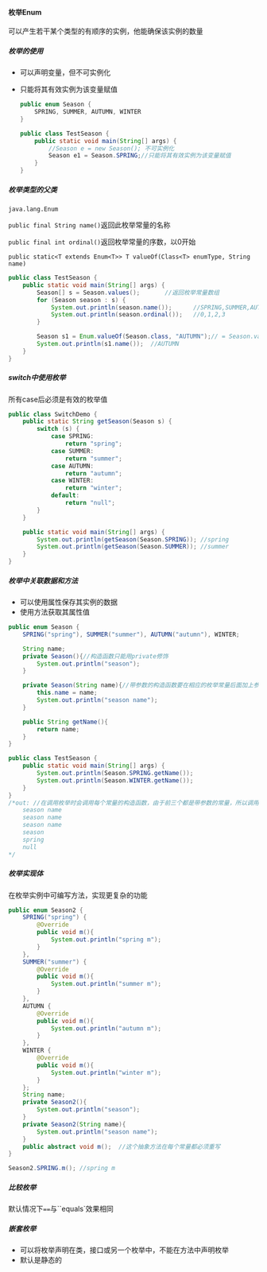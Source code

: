 #### 枚举Enum

可以产生若干某个类型的有顺序的实例，他能确保该实例的数量

##### 枚举的使用

- 可以声明变量，但不可实例化

- 只能将其有效实例为该变量赋值

  ```java
  public enum Season {
      SPRING, SUMMER, AUTUMN, WINTER
  }
  ```

  ```java
  public class TestSeason {
      public static void main(String[] args) {
          //Season e = new Season(); 不可实例化
          Season e1 = Season.SPRING;//只能将其有效实例为该变量赋值
      }
  }
  ```

##### 枚举类型的父类

`java.lang.Enum`

`public final String name()`返回此枚举常量的名称

`public final int ordinal()`返回枚举常量的序数，以0开始

`public static<T extends Enum<T>> T valueOf(Class<T> enumType, String name)`

```java
public class TestSeason {
    public static void main(String[] args) {
        Season[] s = Season.values();		//返回枚举常量数组
        for (Season season : s) {
            System.out.println(season.name());		//SPRING,SUMMER,AUTUMN,WINTER
            System.out.println(season.ordinal());	//0,1,2,3
        }

        Season s1 = Enum.valueOf(Season.class, "AUTUMN");// = Season.valueOf("AUTUMN")
        System.out.println(s1.name());	//AUTUMN
    }
}
```

##### switch中使用枚举

所有case后必须是有效的枚举值

```java
public class SwitchDemo {
    public static String getSeason(Season s) {
        switch (s) {
            case SPRING:
                return "spring";
            case SUMMER:
                return "summer";
            case AUTUMN:
                return "autumn";
            case WINTER:
                return "winter";
            default:
                return "null";
        }
    }

    public static void main(String[] args) {
        System.out.println(getSeason(Season.SPRING)); //spring
        System.out.println(getSeason(Season.SUMMER)); //summer
    }
}

```

##### 枚举中关联数据和方法

- 可以使用属性保存其实例的数据
- 使用方法获取其属性值

```java
public enum Season {
    SPRING("spring"), SUMMER("summer"), AUTUMN("autumn"), WINTER;

    String name;
    private Season(){//构造函数只能用private修饰
        System.out.println("season");
    }

    private Season(String name){//带参数的构造函数要在相应的枚举常量后面加上参数
        this.name = name;
        System.out.println("season name");
    }

    public String getName(){
        return name;
    }
}
```

```java
public class TestSeason {
    public static void main(String[] args) {
        System.out.println(Season.SPRING.getName());
        System.out.println(Season.WINTER.getName());
    }
}
/*out: //在调用枚举时会调用每个常量的构造函数，由于前三个都是带参数的常量，所以调用的是带参数的构造函数，第四个是不带参数的，所以调用的是不带参数的构造函数
	season name
	season name
	season name
	season
	spring
	null
*/
```

##### 枚举实现体

在枚举实例中可编写方法，实现更复杂的功能

```java
public enum Season2 {
    SPRING("spring") {
        @Override
        public void m(){
            System.out.println("spring m");
        }
    },
    SUMMER("summer") {
        @Override
        public void m(){
            System.out.println("summer m");
        }
    },
    AUTUMN {
        @Override
        public void m(){
            System.out.println("autumn m");
        }
    },
    WINTER {
        @Override
        public void m(){
            System.out.println("winter m");
        }
    };
    String name;
    private Season2(){
        System.out.println("season");
    }
    private Season2(String name){
        System.out.println("season name");
    }
    public abstract void m();  //这个抽象方法在每个常量都必须重写
}

```

```java
Season2.SPRING.m(); //spring m
```

##### 比较枚举

默认情况下`==`与``equals`效果相同

##### 嵌套枚举

- 可以将枚举声明在类，接口或另一个枚举中，不能在方法中声明枚举
- 默认是静态的

